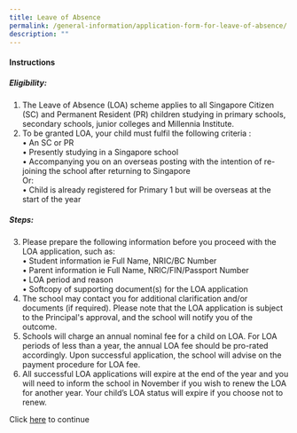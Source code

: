 ```yaml
---
title: Leave of Absence
permalink: /general-information/application-form-for-leave-of-absence/
description: ""
---
```

#### Instructions

##### Eligibility:<br>
1) The Leave of Absence (LOA) scheme applies to all Singapore Citizen (SC) and Permanent Resident (PR) children studying in primary schools, secondary schools, junior colleges and Millennia Institute. 
2) To be granted LOA, your child must fulfil the following criteria : <br>
•	An SC or PR <br>
•	Presently studying in a Singapore school <br>
•	Accompanying you on an overseas posting with the intention of re-joining the school after returning to Singapore <br>
Or: <br>
•	Child is already registered for Primary 1 but will be overseas at the start of the year <br>

##### Steps: <br>
3) Please prepare the following information before you proceed with the LOA application, such as: <br>
•	Student information ie Full Name, NRIC/BC Number <br>
•	Parent information ie Full Name, NRIC/FIN/Passport Number <br>
•	LOA period and reason <br>
•	Softcopy of supporting document(s) for the LOA application <br>
4) The school may contact you for additional clarification and/or documents (if required). Please note that the LOA application is subject to the Principal's approval, and the school will notify you of the outcome. 
5) Schools will charge an annual nominal fee for a child on LOA. For LOA periods of less than a year, the annual LOA fee should be pro-rated accordingly. Upon successful application, the school will advise on the payment procedure for LOA fee. 
6) All successful LOA applications will expire at the end of the year and you will need to inform the school in November if you wish to renew the LOA for another year. Your child’s LOA status will expire if you choose not to renew.


Click [here](https://form.gov.sg/64abbbae4f9e280011212de5) to continue